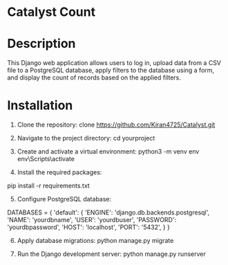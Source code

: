 # Catalyst Count

# Description
This Django web application allows users to log in, upload data from a CSV file to a PostgreSQL database, apply filters to the database using a form, and display the count of records based on the applied filters.

# Installation
1. Clone the repository:
clone https://github.com/Kiran4725/Catalyst.git

2. Navigate to the project directory:
cd yourproject

3. Create and activate a virtual environment:
python3 -m venv env
env\Scripts\activate

4. Install the required packages:

pip install -r requirements.txt

5. Configure PostgreSQL database:

DATABASES = {
    'default': {
        'ENGINE': 'django.db.backends.postgresql',
        'NAME': 'yourdbname',
        'USER': 'yourdbuser',
        'PASSWORD': 'yourdbpassword',
        'HOST': 'localhost',
        'PORT': '5432',
    }
}

6. Apply database migrations:
python manage.py migrate

7. Run the Django development server:
python manage.py runserver

